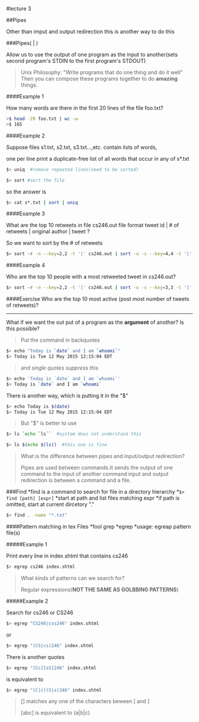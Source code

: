 #lecture 3

##Pipes

Other than imput and output redirection this is another way to do this 

###Pipes( | )

Allow us to use the output of one program as the input to another(sets second program's STDIN to the first program's STDOUT)

>Unix Philosophy:
>"Write programs that do one thing and do it well"
>Then you can compose these programs together to do <strong>amazing</strong> things.

####Example 1

How many words are there in the first 20 lines of the file foo.txt?

```bash
>$ head -20 foo.txt | wc -w
>$ 165
```

####Example 2

Suppose files s1.txt, s2.txt, s3.txt...,etc. contain lists of words,

one per line print a duplicate-free list of all words that occur in any of s*.txt

```bash
$> uniq  #remove repeated lines(need to be sorted)
```

```bash
$> sort #sort the file
```

so the answer is 
```bash
$> cat s*.txt | sort | uniq
```

####Example 3

What are the top 10 retweets in file cs246.out file format
tweet id | # of retweets | original author | tweet ?

So we want to sort by the # of retweets

```bash
$> sort -r -n --key=2,2 -t '|' cs246.out | sort -u -s --key=4,4 -t '|'| sort -r -n --key=2,2 -t '|' | head -10
```

####Example 4

Who are the top 10 people with a most retweeted tweet in cs246.out?

```bash
$> sort -r -n --key=2,2 -t '|' cs246.out | sort -u -s --key=3,3 -t '|'| sort -r -n --key=2,2 -t '|' | head -10
```

####Exercise
Who are the top 10 most active (post most number of tweets of retweets)?  
  
--------------------------------------------------------------------
What if we want the out put of a program as the <strong>argument</strong> of another? Is this possible?

>Put the command in backquotes

```bash
$> echo "Today is `date` and I am `whoami`"
$> Today is Tue 12 May 2015 12:15:04 EDT
```

>and _single quotes suppress this_

```bash
$> echo 'Today is `date` and I am `whoami`'
$> Today is `date` and I am `whoami`
```

There is another way, which is putting it in the "$"

```bash
$> echo Today is $(date)
$> Today is Tue 12 May 2015 12:15:04 EDT
```
>But "$" is better to use

```bash
$> ls `echo `ls``  #system does not understand this
```

```bash
$> ls $(echo $(ls))  #this one is fine
```

>What is the difference between pipes and input/output redirection?
>
>Pipes are used between commands.It sends the output of one command to
>the input of another command input and output redirection is between
> a command and a file.


###Find 
	*find is a command to search for file in a directory hierarchy
	*`$> find [path] [expr]`
	*start at path and list files matching expr
	*if path is omitted, start at current dircetory "."
```bash
$> find . -name "*.txt"
```

####Pattern matching in tex Files 
	*fool grep
	*egrep 
	*usage: egreap pattern file(s)

#####Example 1

Print every line in index.shtml that contains cs246

```bash
$> egrep cs246 index.shtml
```

>What kinds of patterns can we search for?
>
>Regular expressions(**NOT THE SAME AS GOLBBING PATTERNS**)


#####Example 2  

Search for cs246 or CS246

```bash
$> egrep "CS246|css246" index.shtml
```
or 
```bash
$> egrep "(CS|cs)246" index.shtml
```

There is another quotes
```bash
$> egrep "[Cc][sS]246" index.shtml
``` 
is equivalent to
```bash
$> egrep "(C|c)(S|s)246" index.shtml
```

>[] matches any one of the characters beween [ and ]
>
>[abc] is equivalent to (a|b|c)


